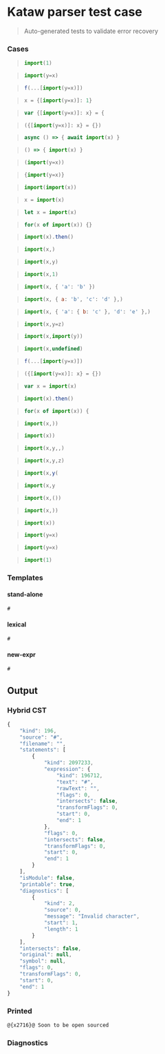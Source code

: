 # Kataw parser test case

> Auto-generated tests to validate error recovery
>

### Cases

> `````js
> import(1)
> `````

> `````js
> import(y=x)
> `````

> `````js
> f(...[import(y=x)])
> `````

> `````js
> x = {[import(y=x)]: 1}
> `````

> `````js
> var {[import(y=x)]: x} = {
> `````

> `````js
> ({[import(y=x)]: x} = {})
> `````

> `````js
> async () => { await import(x) }
> `````

> `````js
> () => { import(x) }
> `````

> `````js
> (import(y=x))
> `````

> `````js
> {import(y=x)}
> `````

> `````js
> import(import(x))
> `````

> `````js
> x = import(x)
> `````

> `````js
> let x = import(x)
> `````

> `````js
> for(x of import(x)) {}
> `````

> `````js
> import(x).then()
> `````

> `````js
> import(x,)
> `````

> `````js
> import(x,y)
> `````

> `````js
> import(x,1)
> `````

> `````js
> import(x, { 'a': 'b' })
> `````

> `````js
> import(x, { a: 'b', 'c': 'd' },)
> `````

> `````js
> import(x, { 'a': { b: 'c' }, 'd': 'e' },)
> `````

> `````js
> import(x,y=z)
> `````

> `````js
> import(x,import(y))
> `````

> `````js
> import(x,undefined)
> `````

> `````js
> f(...[import(y=x)])
> `````

> `````js
> ({[import(y=x)]: x} = {})
> `````

> `````js
> var x = import(x)
> `````

> `````js
> import(x).then()
> `````

> `````js
> for(x of import(x)) {
> `````

> `````js
> import(x,))
> `````

> `````js
> import(x))
> `````

> `````js
> import(x,y,,)
> `````

> `````js
> import(x,y,z)
> `````

> `````js
> import(x,y(
> `````

> `````js
> import(x,y
> `````

> `````js
> import(x,())
> `````

> `````js
> import(x,))
> `````

> `````js
> import(x))
> `````

> `````js
> import(y=x)
> `````

> `````js
> import(y=x)
> `````

> `````js
> import(1)
> `````

### Templates

#### stand-alone

`````js
#
`````

#### lexical

`````js
#
`````

#### new-expr

`````js
#
`````

## Output

### Hybrid CST


```javascript
{
    "kind": 196,
    "source": "#",
    "filename": "",
    "statements": [
        {
            "kind": 2097233,
            "expression": {
                "kind": 196712,
                "text": "#",
                "rawText": "",
                "flags": 0,
                "intersects": false,
                "transformFlags": 0,
                "start": 0,
                "end": 1
            },
            "flags": 0,
            "intersects": false,
            "transformFlags": 0,
            "start": 0,
            "end": 1
        }
    ],
    "isModule": false,
    "printable": true,
    "diagnostics": [
        {
            "kind": 2,
            "source": 0,
            "message": "Invalid character",
            "start": 1,
            "length": 1
        }
    ],
    "intersects": false,
    "original": null,
    "symbol": null,
    "flags": 0,
    "transformFlags": 0,
    "start": 0,
    "end": 1
}
```

  
### Printed


```javascript
@{x2716}@ Soon to be open sourced
```

  
### Diagnostics


```javascript

```

